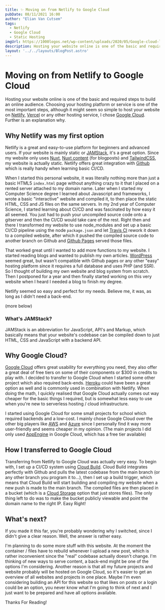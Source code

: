 ```yaml
---
title: ✨ Moving on from Netlify to Google Cloud
pubDate: 08/11/2021 16:00
author: "Elian Van Cutsem"
tags:
  - Netlify
  - Google Cloud
  - Static Hosting
imgUrl: https://1000logos.net/wp-content/uploads/2020/05/Google-cloud-logo.jpg
description: Hosting your website online is one of the basic and required steps to build an online audience. Choosing the right platform to host it, can be a difficult process. In this blogpost I clearify my choice.
layout: '../../layouts/BlogPost.astro'
---
```


# Moving on from Netlify to Google Cloud

Hosting your website online is one of the basic and required steps to build an online audience. Choosing your hosting platform or service is one of the most important steps, although it might seem so simple to host your website on [Netlify](<https://www.netlify.com>), [Vercel](<https://vercel.com>) or any other hosting service, I chose [Google Cloud](<https://cloud.google.com>). Further is an explanation why.

## Why Netlify was my first option

Netlify is a great and easy-to-use platform for beginners and advanced users. If your website is mainly static or [JAMStack](<https://jamstack.org>), it's a great option. Since my website only uses [Nuxt](<https://nuxtjs.org>), [Nuxt content](<https://content.nuxtjs.org/>) (for blogposts) and [TailwindCSS](<https://tailwindcss.com>), my website is actually static. Netlify offers great integration with [Github](<https://www.github.com>) which is really handy when learning basic CI/CD.

When I started this personal website, it was literally nothing more than just a basic HTML5 `index.html` page without anything crazy to it that I placed on a rented server attached to my domain name. Later when I started my Computer Science degree I learned about Javascript and frameworks, I wrote a basic "interactive" website and compiled it, to then place the static HTML, CSS and JS files on the same servers. In my 2nd year of Computer Science, I started learning about CI/CD and was fascinated by how easy it all seemed. You just had to push your uncompiled source code onto a gitserver and then the CI/CD would take care of the rest. Right then and there I transformed my website to use node_modules and set up a basic CI/CD pipeline using the node `package.json` and let [Travis CI](<https://www.travis-ci.com/>) rework it down to a compiled website, after which it pushed the compiled source code to another branch on Github and [Github Pages](<https://www.github.com/pages>) served those files.

That worked great until I wanted to add more functions to my website. I started reading blogs and wanted to publish my own articles. [WordPress](<https://www.wordpress.org>) seemed great, but wasn't compatible with Github pages or any other "easy" hosting platform since it requires a full database and uses PHP (and SSR). So I thought of building my own website and blog system from scratch. Then I postponed for a year and then finally started working on this very website when I heard I needed a blog to finish my degree.

Netlify seemed so easy and perfect for my needs. Believe me, it was, as long as I didn't need a back-end.

(more below)

### What's JAMStack?

JAMStack is an abbreviation for JavaScript, API's and Markup, which basically means that your website's codebase can be compiled down to just HTML, CSS and JavaScript with a backend API.

## Why Google Cloud?

[Google Cloud](<https://cloud.google.com>) offers great usability for everything you need, they also offer a great deal of free tiers on some of their components or $300 in credits to play with. I decided to transfer to Google Cloud when I started some other project which also required back-ends. [Heroku](<https://www.heroku.com>) could have been a great option as well and is commonly used in combination with Netlify. When doing the math, I quickly realised that Google Cloud actually comes out way cheaper for the basic things I required, but is somewhat less easy to use when you're new to serverless hosting / cloud infrastructure.

I started using Google Cloud for some small projects for school which required backends and a low-cost. I mainly chose Google Cloud over the other big players like [AWS](<https://www.aws.com>) and [Azure](<https://www.azure.com>) since I personally find it way more user-friendly and seems cheaper in my opinion. (The main projects I did only used [AppEngine](<https://cloud.google.com/appengine>) in Google Cloud, which has a free tier available)

## How I transferred to Google Cloud

Transferring from Netlify to Google Cloud was actually very easy. To begin with, I set up a CI/CD system using [Cloud Build](<https://cloud.google.com/cloud-build>). Cloud Build integrates perfectly with Github and pulls the latest codebase from the main branch (or any other branch you program it to...), then I set up a build trigger, which means that Cloud Build will start building and compiling my website when a new push is made to the main branch. The compiled files are then placed in a bucket (which is a [Cloud Storage](<https://cloud.google.com/storage>) option that just stores files). The only thing left to do was to make the bucket publicly viewable and point the domain name to the right IP. Easy Right!

## What's next?

If you made it this far, you're probably wondering why I switched, since I didn't give a clear reason. Well, the answer is rather easy.

I'm planning to do some more stuff with this website. At the moment the container / files have to rebuild whenever I upload a new post, which is rather inconvenient since the "real" codebase actually doesn't change. I'm thinking of new ways to serve content, a back-end might be one of the options I'm considering. Another reason is that all my future projects and website probably will be hosted on Google Cloud, so it's easier to get an overview of all websites and projects in one place. Maybe I'm even considering building an API for this website so that likes on posts or a login could be an option, you never know what I'm going to think of next and I just want to be prepared and have all options available.

Thanks For Reading!

